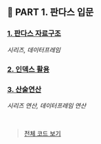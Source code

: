 <h2>📌 PART 1. 판다스 입문</h2>

<h3><a href="https://github.com/tae2On/Technical_Books_Notes/blob/main/%ED%8C%8C%EC%9D%B4%EC%8D%AC%20%EB%A8%B8%EC%8B%A0%EB%9F%AC%EB%8B%9D%20%ED%8C%90%EB%8B%A4%EC%8A%A4%20%EB%8D%B0%EC%9D%B4%ED%84%B0%20%EB%B6%84%EC%84%9D/01.%20%ED%8C%90%EB%8B%A4%EC%8A%A4%20%EC%9E%85%EB%AC%B8/1.%20%ED%8C%90%EB%8B%A4%EC%8A%A4%20%EC%9E%90%EB%A3%8C%EA%B5%AC%EC%A1%B0.md">1. 판다스 자료구조</a></h3>

*시리즈, 데이터프레임*

<h3><a href="https://github.com/tae2On/Technical_Books_Notes/blob/main/%ED%8C%8C%EC%9D%B4%EC%8D%AC%20%EB%A8%B8%EC%8B%A0%EB%9F%AC%EB%8B%9D%20%ED%8C%90%EB%8B%A4%EC%8A%A4%20%EB%8D%B0%EC%9D%B4%ED%84%B0%20%EB%B6%84%EC%84%9D/01.%20%ED%8C%90%EB%8B%A4%EC%8A%A4%20%EC%9E%85%EB%AC%B8/2.%20%EC%9D%B8%EB%8D%B1%EC%8A%A4%20%ED%99%9C%EC%9A%A9.md">2. 인덱스 활용</a></h3>

<h3><a href="https://github.com/tae2On/Technical_Books_Notes/blob/main/%ED%8C%8C%EC%9D%B4%EC%8D%AC%20%EB%A8%B8%EC%8B%A0%EB%9F%AC%EB%8B%9D%20%ED%8C%90%EB%8B%A4%EC%8A%A4%20%EB%8D%B0%EC%9D%B4%ED%84%B0%20%EB%B6%84%EC%84%9D/01.%20%ED%8C%90%EB%8B%A4%EC%8A%A4%20%EC%9E%85%EB%AC%B8/3.%20%EC%82%B0%EC%88%A0%EC%97%B0%EC%82%B0.md">3. 산술연산</a></h3>

*시리즈 연산, 데이터프레임 연산* 

<br>

> [전체 코드 보기](https://github.com/tae2On/Technical_Books_Notes/blob/main/%ED%8C%8C%EC%9D%B4%EC%8D%AC%20%EB%A8%B8%EC%8B%A0%EB%9F%AC%EB%8B%9D%20%ED%8C%90%EB%8B%A4%EC%8A%A4%20%EB%8D%B0%EC%9D%B4%ED%84%B0%20%EB%B6%84%EC%84%9D/01.%20%ED%8C%90%EB%8B%A4%EC%8A%A4%20%EC%9E%85%EB%AC%B8/%ED%8C%90%EB%8B%A4%EC%8A%A4_%EC%9E%85%EB%AC%B8.ipynb)
